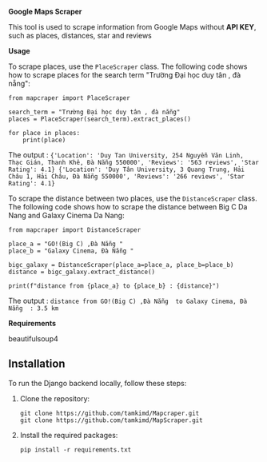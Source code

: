 **Google Maps Scraper**

This tool is used to scrape information from Google Maps without **API KEY**, such as places, distances, star and reviews

**Usage**

To scrape places, use the `PlaceScraper` class. The following code shows how to scrape places for the search term "Trường Đại học duy tân , đà nẵng":

```
from mapcraper import PlaceScraper

search_term = "Trường Đại học duy tân , đà nẵng"
places = PlaceScraper(search_term).extract_places()

for place in places:
    print(place)
```

The output : ```{'Location': 'Duy Tan University, 254 Nguyễn Văn Linh, Thạc Gián, Thanh Khê, Đà Nẵng 550000', 'Reviews': '563 reviews', 'Star Rating': 4.1}
{'Location': 'Duy Tân University, 3 Quang Trung, Hải Châu 1, Hải Châu, Đà Nẵng 550000', 'Reviews': '266 reviews', 'Star Rating': 4.1}```

To scrape the distance between two places, use the `DistanceScraper` class. The following code shows how to scrape the distance between Big C Da Nang and Galaxy Cinema Da Nang:

```
from mapcraper import DistanceScraper

place_a = "GO!(Big C) ,Đà Nẵng "
place_b = "Galaxy Cinema, Đà Nẵng "

bigc_galaxy = DistanceScraper(place_a=place_a, place_b=place_b)
distance = bigc_galaxy.extract_distance()

print(f"distance from {place_a} to {place_b} : {distance}")
```

The output : ```distance from GO!(Big C) ,Đà Nẵng  to Galaxy Cinema, Đà Nẵng  : 3.5 km```

**Requirements**

beautifulsoup4

## Installation

To run the Django backend locally, follow these steps:

1. Clone the repository:

   ```
   git clone https://github.com/tamkimd/Mapcraper.git
   git clone https://github.com/tamkimd/MapScraper.git
   ```

2. Install the required packages:

   ```
   pip install -r requirements.txt
   ```
